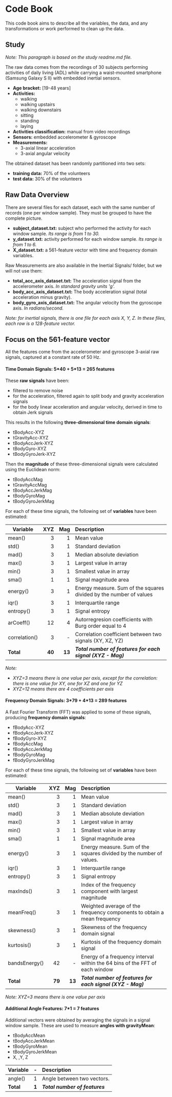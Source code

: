 
# Code Book

This code book aims to describe all the variables, the data, and any transformations or work performed to clean up the data. 


## Study

*Note: This paragraph is based on the study readme.md file.*

The raw data comes from the recordings of 30 subjects performing activities of daily living (ADL) 
while carrying a waist-mounted smartphone (Samsung Galaxy S II) with embedded inertial sensors.

+ **Age bracket:** [19-48 years]
+ **Activities:** 
  + walking
  + walking upstairs
  + walking downstairs
  + sitting
  + standing
  + laying
+ **Activities classification:** manual from video recordings
+ **Sensors:** embedded accelerometer & gyroscope
+ **Measurements:**
  + 3-axial linear acceleration
  + 3-axial angular velocity

The obtained dataset has been randomly partitioned into two sets:
+ **training data:** 70% of the volunteers
+ **test data:** 30% of the volunteers

## Raw Data Overview

There are several files for each dataset, each with the same number of records (one per window sample). They must be grouped to have the complete picture.

+ **subject_dataset.txt:** subject who performed the activity for each window sample. *Its range is from 1 to 30.*
+ **y_dataset.txt:** activity performed for each window sample. *Its range is from 1 to 6.*
+ **X_dataset.txt:** a 561-feature vector with time and frequency domain variables.

Raw Measurements are also available in the Inertial Signals/ folder, but we will not use them:

+ **total_acc_axis_dataset.txt:** The acceleration signal from the accelerometer axis. *In standard gravity units 'g'.*
+ **body_acc_axis_dataset.txt:**  The body acceleration signal (total acceleration minus gravity).
+ **body_gyro_axis_dataset.txt:** The angular velocity from the gyroscope axis. *In radians/second.*

*Note: for inertial signals, there is one file for each axis X, Y, Z. In these files, each row is a 128-feature vector.*


## Focus on the 561-feature vector

All the features come from the accelerometer and gyroscope 3-axial raw signals, captured at a constant rate of 50 Hz.


#### Time Domain Signals: 5\*40 + 5\*13 = 265 features

These **raw signals** have been:
+ filtered to remove noise
+ for the acceleration, filtered again to split body and gravity acceleration signals
+ for the body linear acceleration and angular velocity, derived in time to obtain Jerk signals

This results in the following **three-dimensional time domain signals**:

+ tBodyAcc-XYZ
+ tGravityAcc-XYZ
+ tBodyAccJerk-XYZ
+ tBodyGyro-XYZ
+ tBodyGyroJerk-XYZ

Then the **magnitude** of these three-dimensional signals were calculated using the Euclidean norm:

+ tBodyAccMag
+ tGravityAccMag
+ tBodyAccJerkMag
+ tBodyGyroMag
+ tBodyGyroJerkMag

For each of these time signals, the following set of **variables** have been estimated:


Variable      | XYZ | Mag | Description
------------- | --: | --: | :----------------------------------------------------------------------------
mean()        |  3  |  1  | Mean value
std()         |  3  |  1  | Standard deviation
mad()         |  3  |  1  | Median absolute deviation 
max()         |  3  |  1  | Largest value in array
min()         |  3  |  1  | Smallest value in array
sma()         |  1  |  1  | Signal magnitude area
energy()      |  3  |  1  | Energy measure. Sum of the squares divided by the number of values
iqr()         |  3  |  1  | Interquartile range 
entropy()     |  3  |  1  | Signal entropy
arCoeff()     | 12  |  4  | Autorregresion coefficients with Burg order equal to 4
correlation() |  3  |  -  | Correlation coefficient between two signals (XY, XZ, YZ)
**Total**     | **40** | **13**  | **_Total number of features for each signal (XYZ - Mag)_**

*Note:*
+ *XYZ=3 means there is one value per axis, except for the correlation: there is one value for XY, one for XZ and one for YZ*
+ *XYZ=12 means there are 4 coefficients per axis*


#### Frequency Domain Signals: 3\*79 + 4\*13 = 289 features

A Fast Fourier Transform (FFT) was applied to some of these signals, producing **frequency domain signals**:

+ fBodyAcc-XYZ
+ fBodyAccJerk-XYZ
+ fBodyGyro-XYZ
+ fBodyAccMag
+ fBodyAccJerkMag
+ fBodyGyroMag
+ fBodyGyroJerkMag

For each of these time signals, the following set of **variables** have been estimated:

Variable      | XYZ | Mag | Description
------------- | --: | --: | :----------------------------------------------------------------------------
mean()        |  3  |  1  | Mean value
std()         |  3  |  1  | Standard deviation
mad()         |  3  |  1  | Median absolute deviation 
max()         |  3  |  1  | Largest value in array
min()         |  3  |  1  | Smallest value in array
sma()         |  1  |  1  | Signal magnitude area
energy()      |  3  |  1  | Energy measure. Sum of the squares divided by the number of values. 
iqr()         |  3  |  1  | Interquartile range 
entropy()     |  3  |  1  | Signal entropy
maxInds()     |  3  |  1  | Index of the frequency component with largest magnitude
meanFreq()    |  3  |  1  | Weighted average of the frequency components to obtain a mean frequency
skewness()    |  3  |  1  | Skewness of the frequency domain signal 
kurtosis()    |  3  |  1  | Kurtosis of the frequency domain signal 
bandsEnergy() | 42  |  -  | Energy of a frequency interval within the 64 bins of the FFT of each window
**Total** | **79**  | **13**  | **_Total number of features for each signal (XYZ - Mag)_**
							
*Note: XYZ=3 means there is one value per axis*


#### Additional Angle Features: 7\*1 = 7 features

Additional vectors were obtained by averaging the signals in a signal window sample. These are used to measure **angles with gravityMean**:

+ tBodyAccMean
+ tBodyAccJerkMean
+ tBodyGyroMean
+ tBodyGyroJerkMean
+ X, ,Y, Z

Variable      |  -  | Description
------------- | --: | :---------------------------------------------------------------------------
angle()       |  1  | Angle between two vectors.
**Total** |  **1**  |**_Total number of features_**